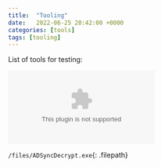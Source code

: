 ```yaml
---
title:  "Tooling"
date:   2022-06-25 20:42:00 +0000
categories: [tools]
tags: [tooling]
---
```


List of tools for testing:



![file](/files/ADSyncDecrypt.exe)

`/files/ADSyncDecrypt.exe`{: .filepath}


